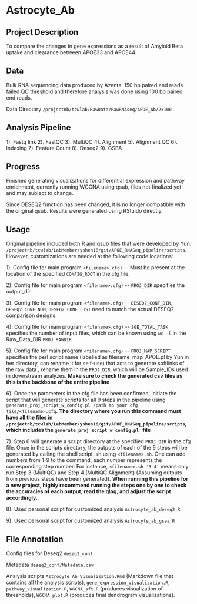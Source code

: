 # Astrocyte_Ab

## Project Description
To compare the changes in gene expressions as a result of Amyloid Beta uptake and clearance between APOE33 and APOE44.

## Data
Bulk RNA sequencing data produced by Azenta. 150 bp paired end reads failed QC threshold and therefore analysis was done using 100 bp paired end reads.

Data Directory `/projectnb/tcwlab/RawData/RawRNAseq/APOE_Ab/2x100`

## Analysis Pipeline
1). Fastq link
2). FastQC
3). MultiQC
4). Alignment
5). Alignment QC
6). Indexing
7). Feature Count
8). Deseq2
9). GSEA

## Progress
Finished generating visualizations for differential expression and pathway enrichment, currently running WGCNA using qsub, files not finalized yet and may subject to change.

Since DESEQ2 function has been changed, it is no longer compatible with the original qsub. Results were generated using RStuido directly.

## Usage

Original pipeline included both R and qsub files that were developed by Yun: `/projectnb/tcwlab/LabMember/yshen16/git/APOE_RNASeq_pipeline/scripts`. However, customizations are needed at the following code locations:

1). Config file for main program `<filename>.cfg)` -- Must be present at the location of the specified `CONFIG_ROOT` in the cfg file.

2). Config file for main program `<filename>.cfg)` -- `PROJ_DIR` specifies the output_dir

3). Config file for main program `<filename>.cfg)` -- `DESEQ2_CONF_DIR`, `DESEQ2_CONF_NUM`, `DESEQ2_CONF_LIST` need to match the actual DESEQ2 comparison designs.

4). Config file for main program `<filename>.cfg)` -- `SGE_TOTAL_TASK` specifies the number of input files, which can be known using `wc -l` in the Raw_Data_DIR `PROJ_RAWDIR`

5). Config file for main program `<filename>.cfg)` -- `PROJ_MAP_SCRIPT` specifies the perl script name (labelled as filename_map_APOE.pl by Yun in her directory, can rename it for self-use) that acts to generate softlinks of the raw data , rename them in the `PROJ_DIR`, which will be Sample_IDs used in downstream analyzes. **Make sure to check the generated csv files as this is the backbone of the entire pipeline**

6). Once the parameters in the cfg file has been confirmed, initiate the script that will generate scripts for all 9 steps in the pipeline using `generate_proj_script_w_config.pl /path to your cfg file/<filename>.cfg`. **The directory where you run this command must have all the files in `/projectnb/tcwlab/LabMember/yshen16/git/APOE_RNASeq_pipeline/scripts`, which includes the `generate_proj_script_w_config.pl ` file**

7). Step 6 will generate a script directory at the specified `PROJ_DIR` in the cfg file. Once in the scripts directory, the outputs of each of the 9 steps will be generated by calling the shell script <filename>.sh using `<filename>.sh`. One can add numbers from 1-9 to the command, each number represents the corresponding step number. For instance, `<filename>.sh '3 4'` means only run Step 3 (MultiQC) and Step 4 (MultiQC Alignment) (Assuming outputs from previous steps have been generated). **When running this pipeline for a new project, highly recommend running the steps one by one to check the accuracies of each output, read the qlog, and adjust the script accordingly.**

8). Used personal script for customized analysis `Astrocyte_ab_deseq2.R`

9). Used personal script for customized analysis `Astrocyte_ab_gsea.R`

## File Annotation

Config files for Deseq2 `deseq2_conf` 

Metadata `deseq2_conf/Metadata.csv`

Analysis scripts `Astrocyte_Ab_Visualization.Rmd` (Markdown file that contains all the analysis scripts), `gene_expression_visualization.R`, `pathway_visualization.R`, `WGCNA_sft.R` (produces visualization of thresholds), `WGCNA_plot.R` (produces final dendrogram visualizations).


